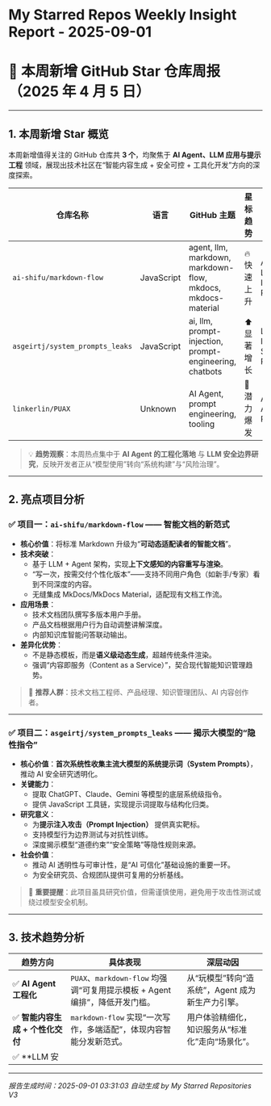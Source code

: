 # My Starred Repos Weekly Insight Report - 2025-09-01

# 🌟 本周新增 GitHub Star 仓库周报（2025 年 4 月 5 日）

---

## 1. 本周新增 Star 概览

本周新增值得关注的 GitHub 仓库共 **3 个**，均聚焦于 **AI Agent、LLM 应用与提示工程** 领域，展现出技术社区在“智能内容生成 + 安全可控 + 工具化开发”方向的深度探索。

| 仓库名称 | 语言 | GitHub 主题 | 星标趋势 | 重点标签 |
|--------|------|------------|---------|---------|
| `ai-shifu/markdown-flow` | JavaScript | agent, llm, markdown, markdown-flow, mkdocs, mkdocs-material | 🔥 快速上升 | AI Agents, LLMs & Inference, Productivity |
| `asgeirtj/system_prompts_leaks` | JavaScript | ai, llm, prompt-injection, prompt-engineering, chatbots | ⬆️ 显著增长 | LLMs & Inference, Security Research |
| `linkerlin/PUAX` | Unknown | AI Agent, prompt engineering, tooling | 🚀 潜力爆发 | AI Agents, AI Tooling, Productivity |

> 💡 **趋势观察**：本周热点集中于 **AI Agent 的工程化落地** 与 **LLM 安全边界研究**，反映开发者正从“模型使用”转向“系统构建”与“风险治理”。

---

## 2. 亮点项目分析

### ✅ 项目一：`ai-shifu/markdown-flow` —— 智能文档的新范式

- **核心价值**：将标准 Markdown 升级为“**可动态适配读者的智能文档**”。
- **技术突破**：
  - 基于 LLM + Agent 架构，实现**上下文感知的内容重写与渲染**。
  - “写一次，按需交付个性化版本”——支持不同用户角色（如新手/专家）看到不同深度的内容。
  - 无缝集成 MkDocs/MkDocs Material，适配现有文档工作流。
- **应用场景**：
  - 技术文档团队撰写多版本用户手册。
  - 产品文档根据用户行为自动调整讲解深度。
  - 内部知识库智能问答联动输出。
- **差异化优势**：
  - 不是静态模板，而是**语义级动态生成**，超越传统条件渲染。
  - 强调“内容即服务（Content as a Service）”，契合现代智能知识管理趋势。

> 🎯 **推荐人群**：技术文档工程师、产品经理、知识管理团队、AI 内容创作者。

---

### ✅ 项目二：`asgeirtj/system_prompts_leaks` —— 揭示大模型的“隐性指令”

- **核心价值**：**首次系统性收集主流大模型的系统提示词（System Prompts）**，推动 AI 安全研究透明化。
- **关键能力**：
  - 提取 ChatGPT、Claude、Gemini 等模型的底层系统级指令。
  - 提供 JavaScript 工具链，实现提示词提取与结构化归类。
- **研究意义**：
  - 为**提示注入攻击（Prompt Injection）** 提供真实靶标。
  - 支持模型行为边界测试与对抗性训练。
  - 深度揭示模型“道德约束”“安全策略”等隐性规则来源。
- **社会价值**：
  - 推动 AI 透明性与可审计性，是“AI 可信化”基础设施的重要一环。
  - 为安全研究员、合规团队提供可复用的分析基线。

> 🔐 **重要提醒**：此项目虽具研究价值，但需谨慎使用，避免用于攻击性测试或绕过模型安全机制。

---

## 3. 技术趋势分析

| 趋势方向 | 具体表现 | 深层动因 |
|--------|--------|--------|
| ✅ **AI Agent 工程化** | `PUAX`、`markdown-flow` 均强调“可复用提示模板 + Agent 编排”，降低开发门槛。 | 从“玩模型”转向“造系统”，Agent 成为新生产力引擎。 |
| ✅ **智能内容生成 + 个性化交付** | `markdown-flow` 实现“一次写作，多端适配”，体现内容智能分发新范式。 | 用户体验精细化，知识服务从“标准化”走向“场景化”。 |
| ✅ **LLM 安

---
*报告生成时间：2025-09-01 03:31:03*
*自动生成 by My Starred Repositories V3*
